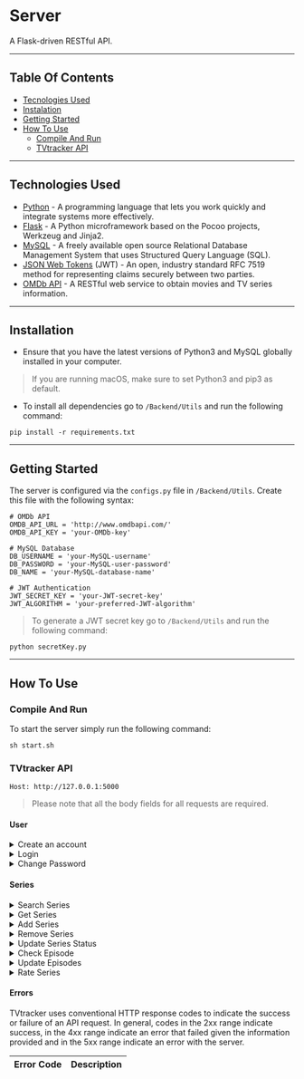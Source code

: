 # Server

A Flask-driven RESTful API.

---

## Table Of Contents

- [Tecnologies Used](#Technologies-Used)
- [Instalation](#Installation)
- [Getting Started](#Getting-Started)
- [How To Use](#How-To-Use)
  - [Compile And Run](#Compile-And-Run)
  - [TVtracker API](#TVtracker-API)


---

## Technologies Used

- [Python](https://www.python.org) - A programming language that lets you work quickly and integrate systems more effectively.
- [Flask](https://flask.palletsprojects.com/en/1.1.x/) - A Python microframework based on the Pocoo projects, Werkzeug and Jinja2.
- [MySQL](https://www.mysql.com) - A freely available open source Relational Database Management System that uses Structured Query Language (SQL).
- [JSON Web Tokens](https://jwt.io) (JWT) - An open, industry standard RFC 7519 method for representing claims securely between two parties.
- [OMDb API](http://www.omdbapi.com) - A RESTful web service to obtain movies and TV series information.

---

## Installation

- Ensure that you have the latest versions of Python3 and MySQL globally installed in your computer.

> If you are running macOS, make sure to set Python3 and pip3 as default.

- To install all dependencies go to `/Backend/Utils` and run the following command:
```
pip install -r requirements.txt
```

---

## Getting Started

The server is configured via the `configs.py` file in `/Backend/Utils`. Create this file with the following syntax:

```
# OMDb API
OMDB_API_URL = 'http://www.omdbapi.com/'
OMDB_API_KEY = 'your-OMDb-key'

# MySQL Database
DB_USERNAME = 'your-MySQL-username' 
DB_PASSWORD = 'your-MySQL-user-password'
DB_NAME = 'your-MySQL-database-name'

# JWT Authentication
JWT_SECRET_KEY = 'your-JWT-secret-key'
JWT_ALGORITHM = 'your-preferred-JWT-algorithm'
```
> To generate a JWT secret key go to `/Backend/Utils` and run the following command:
```
python secretKey.py
```
---

## How To Use

### Compile And Run

To start the server simply run the following command:
```
sh start.sh
```

### TVtracker API

```
Host: http://127.0.0.1:5000
```

> Please note that all the body fields for all requests are required. 

#### User

<details>
  <summary> Create an account </summary>
  
  ```
  POST /CreateAccount
  Authorization: None
  Content-Type: application/json 
  Accept: text/html
  Accept-Charset: charset=utf-8
  ```

  Body fields:

  | Field | Type | Description |
  |-------|------|-------------|
  | username | string | Account username |
  | email | string | Account email |
  | password1 | string | Account password (first entry) |
  | password2 | string | Account password (second entry) |
  
</details>

<details>
<summary> Login </summary>

```
POST /Login
Authorization: None
Content-Type: application/json
Accept: text/html
Accept-Charset: charset=utf-8
```

Body fields:

| Field | Type | Description |
|-------|------|-------------|
| email | string | Account email |
| password | string | Account password |

</details>

<details>
<summary> Change Password </summary>

```
POST /ChangePassword
Authorization: Bearer Token
Content-Type: application/json
Accept: text/html
Accept-Charset: charset=utf-8
```

Body fields:

| Field | Type | Description |
|-------|------|-------------|
| old_password | string | Account password |
| new_password1 | string | Account new password (first entry) |
| new_password2 | string | Account new password (second entry) |

</details>

#### Series

<details>
<summary> Search Series </summary>

```
POST /SearchSeries
Authorization: Bearer Token
Content-Type: application/json
Accept: text/html
Accept-Charset: charset=utf-8
```

Body fields:

| Field | Type | Description |
|-------|------|-------------|
| search | string | Series title |

</details>

<details>
<summary> Get Series </summary>

```
POST /GetSeries
Authorization: Bearer Token
Content-Type: application/json
Accept: text/html
Accept-Charset: charset=utf-8
```

Body fields:

| Field | Type | Description |
|-------|------|-------------|
| imdbID | string | Series IMDb id |

</details>

<details>
<summary> Add Series </summary>

```
POST /AddSeries
Authorization: Bearer Token
Content-Type: application/json
Accept: text/html
Accept-Charset: charset=utf-8
```

Body fields:

| Field | Type | Description |
|-------|------|-------------|
| imdbID | string | Series IMDb id |

</details>

<details>
<summary> Remove Series </summary>

```
POST /Remove
Authorization: Bearer Token
Content-Type: application/json
Accept: text/html
Accept-Charset: charset=utf-8
```

Body fields:

| Field | Type | Description |
|-------|------|-------------|
| imdbID | string | Series IMDb id |

</details>

<details>
<summary> Update Series Status </summary>

```
POST /UpdateSeriesStatus
Authorization: Bearer Token
Content-Type: application/json
Accept: text/html
Accept-Charset: charset=utf-8
```

Body fields:

| Field | Type | Valid Options | Description |
|-------|------|---------------|-------------|
| imdbID | string | | Series IMDb id |
| status | string | Watching, Rewatching, Completed, Plan To Watch | Series updated status |

</details>

<details>
<summary> Check Episode </summary>

```
POST /CheckEpisode
Authorization: Bearer Token
Content-Type: application/json
Accept: text/html
Accept-Charset: charset=utf-8
```

Body fields:

| Field | Type | Description |
|-------|------|-------------|
| imdbID | string | Series IMDb id |

</details>

<details>
<summary> Update Episodes </summary>

```
POST /UpdateEpisodes
Authorization: Bearer Token
Content-Type: application/json
Accept: text/html
Accept-Charset: charset=utf-8
```

Body fields:

| Field | Type | Description |
|-------|------|-------------|
| imdbID | string | Series IMDb id |
| updated_episode | integer | Last episode seen |
| updated_season | integer | Season of the last episode seen |

</details>

<details>
<summary> Rate Series </summary>

```
POST /RateSeries
Authorization: Bearer Token
Content-Type: application/json
Accept: text/html
Accept-Charset: charset=utf-8
```

Body fields:

| Field | Type | Valid Options | Description |
|-------|------|-------------|
| imdbID | string | | Series IMDb id |
| rating | integer | 1, 2, 3, 4, 5 | Series rating |

</details>

#### Errors

TVtracker uses conventional HTTP response codes to indicate the success or failure of an API request. In general, codes in the 2xx range indicate success, in the 4xx range indicate an error that failed given the information provided and in the 5xx range indicate an error with the server.

| Error Code | Description |
|------------|-------------|
